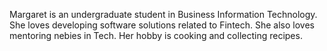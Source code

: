 Margaret is an undergraduate student in Business Information Technology. She loves developing software solutions related to Fintech. She also loves mentoring nebies in Tech. Her hobby is cooking and collecting recipes.
